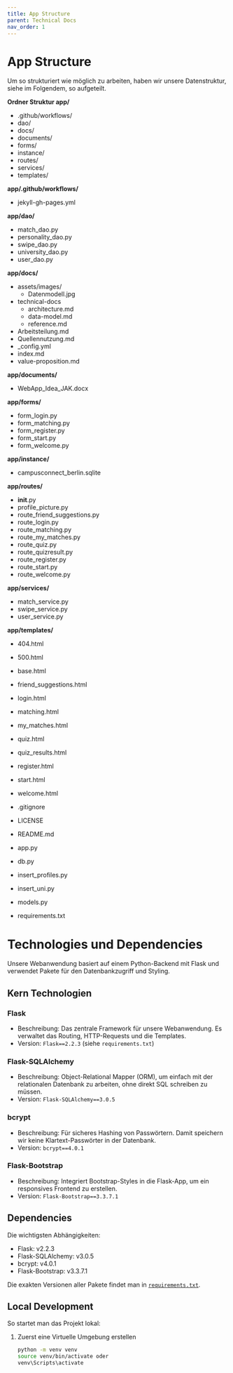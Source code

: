 ```yaml
---
title: App Structure
parent: Technical Docs
nav_order: 1
---
```


# App Structure
Um so strukturiert wie möglich zu arbeiten, haben wir unsere Datenstruktur, siehe im Folgendem, so aufgeteilt.

**Ordner Struktur app/**
- .github/workflows/
- dao/
- docs/
- documents/
- forms/
- instance/
- routes/
- services/
- templates/

**app/.github/workflows/**
- jekyll-gh-pages.yml

**app/dao/**
- match_dao.py
- personality_dao.py
- swipe_dao.py
- university_dao.py
- user_dao.py

**app/docs/**
- assets/images/
    - Datenmodell.jpg
- technical-docs
    - architecture.md
    - data-model.md
    - reference.md
- Arbeitsteilung.md
- Quellennutzung.md
- _config.yml
- index.md
- value-proposition.md

**app/documents/**
- WebApp_Idea_JAK.docx

**app/forms/**
- form_login.py
- form_matching.py
- form_register.py
- form_start.py
- form_welcome.py

**app/instance/**
- campusconnect_berlin.sqlite

**app/routes/**
- __init__.py
- profile_picture.py
- route_friend_suggestions.py
- route_login.py
- route_matching.py
- route_my_matches.py
- route_quiz.py
- route_quizresult.py
- route_register.py
- route_start.py
- route_welcome.py

**app/services/**
- match_service.py
- swipe_service.py
- user_service.py

**app/templates/**
- 404.html
- 500.html
- base.html
- friend_suggestions.html
- login.html
- matching.html
- my_matches.html
- quiz.html
- quiz_results.html
- register.html
- start.html
- welcome.html


- .gitignore
- LICENSE
- README.md
- app.py
- db.py
- insert_profiles.py
- insert_uni.py
- models.py
- requirements.txt


# Technologies und Dependencies

Unsere Webanwendung basiert auf einem Python-Backend mit Flask und verwendet Pakete für den Datenbankzugriff und Styling.


## Kern Technologien

### Flask
- Beschreibung: Das zentrale Framework für unsere Webanwendung. Es verwaltet das Routing, HTTP-Requests und die Templates.
- Version: `Flask==2.2.3` (siehe `requirements.txt`)


### Flask-SQLAlchemy
- Beschreibung: Object-Relational Mapper (ORM), um einfach mit der relationalen Datenbank zu arbeiten, ohne direkt SQL schreiben zu müssen.
- Version: `Flask-SQLAlchemy==3.0.5`

### bcrypt
- Beschreibung: Für sicheres Hashing von Passwörtern. Damit speichern wir keine Klartext-Passwörter in der Datenbank.
- Version: `bcrypt==4.0.1`

### Flask-Bootstrap
- Beschreibung: Integriert Bootstrap-Styles in die Flask-App, um ein responsives Frontend zu erstellen.
- Version: `Flask-Bootstrap==3.3.7.1`


## Dependencies
Die wichtigsten Abhängigkeiten:
- Flask: v2.2.3
- Flask-SQLAlchemy: v3.0.5
- bcrypt: v4.0.1
- Flask-Bootstrap: v3.3.7.1

Die exakten Versionen aller Pakete findet man in [`requirements.txt`](./requirements.txt).

## Local Development
So startet man das Projekt lokal:
1. Zuerst eine Virtuelle Umgebung erstellen 
   ```bash
   python -m venv venv
   source venv/bin/activate oder
   venv\Scripts\activate    
